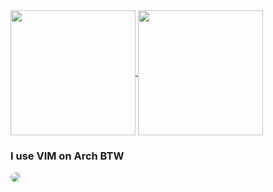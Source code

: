   

<a href="https://github.com/anuraghazra/github-readme-stats">
  <img height=200 align="center" src="https://github-readme-stats.vercel.app/api?username=tallestlegacy" />
</a>
<a href="https://github.com/anuraghazra/convoychat">
  <img height=200 align="center" src="https://github-readme-stats.vercel.app/api/top-langs?username=tallestlegacy&layout=compact&langs_count=8&card_width=320" />
</a>

### I use VIM on Arch BTW

<img src="https://i.pinimg.com/originals/a2/cf/f6/a2cff6bc5fbf342595a77846b60212a8.gif" style="border-radius : 1rem" />

